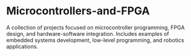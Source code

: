 # Microcontrollers-and-FPGA
A collection of projects focused on microcontroller programming, FPGA design, and hardware-software integration. Includes examples of embedded systems development, low-level programming, and robotics applications.
